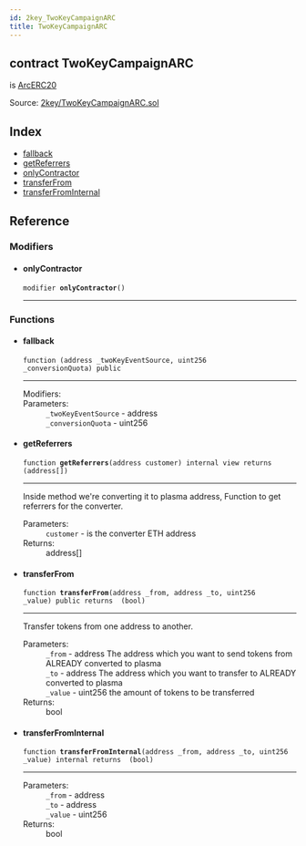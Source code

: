 ```yaml
---
id: 2key_TwoKeyCampaignARC
title: TwoKeyCampaignARC
---
```


<div class="contract-doc"><div class="contract"><h2 class="contract-header"><span class="contract-kind">contract</span> TwoKeyCampaignARC</h2><p class="base-contracts"><span>is</span> <a href="2key_ArcERC20.html">ArcERC20</a></p><div class="source">Source: <a href="git+https://github.com/2keynet/web3-alpha/blob/v0.0.3/contracts/2key/TwoKeyCampaignARC.sol" target="_blank">2key/TwoKeyCampaignARC.sol</a></div></div><div class="index"><h2>Index</h2><ul><li><a href="2key_TwoKeyCampaignARC.html#">fallback</a></li><li><a href="2key_TwoKeyCampaignARC.html#getReferrers">getReferrers</a></li><li><a href="2key_TwoKeyCampaignARC.html#onlyContractor">onlyContractor</a></li><li><a href="2key_TwoKeyCampaignARC.html#transferFrom">transferFrom</a></li><li><a href="2key_TwoKeyCampaignARC.html#transferFromInternal">transferFromInternal</a></li></ul></div><div class="reference"><h2>Reference</h2><div class="modifiers"><h3>Modifiers</h3><ul><li><div class="item modifier"><span id="onlyContractor" class="anchor-marker"></span><h4 class="name">onlyContractor</h4><div class="body"><code class="signature">modifier <strong>onlyContractor</strong><span>() </span></code><hr/></div></div></li></ul></div><div class="functions"><h3>Functions</h3><ul><li><div class="item function"><span id="fallback" class="anchor-marker"></span><h4 class="name">fallback</h4><div class="body"><code class="signature">function <strong></strong><span>(address _twoKeyEventSource, uint256 _conversionQuota) </span><span>public </span></code><hr/><dl><dt><span class="label-modifiers">Modifiers:</span></dt><dd></dd><dt><span class="label-parameters">Parameters:</span></dt><dd><div><code>_twoKeyEventSource</code> - address</div><div><code>_conversionQuota</code> - uint256</div></dd></dl></div></div></li><li><div class="item function"><span id="getReferrers" class="anchor-marker"></span><h4 class="name">getReferrers</h4><div class="body"><code class="signature">function <strong>getReferrers</strong><span>(address customer) </span><span>internal </span><span>view </span><span>returns  (address[]) </span></code><hr/><div class="description"><p>Inside method we&#x27;re converting it to plasma address, Function to get referrers for the converter.</p></div><dl><dt><span class="label-parameters">Parameters:</span></dt><dd><div><code>customer</code> - is the converter ETH address</div></dd><dt><span class="label-return">Returns:</span></dt><dd>address[]</dd></dl></div></div></li><li><div class="item function"><span id="transferFrom" class="anchor-marker"></span><h4 class="name">transferFrom</h4><div class="body"><code class="signature">function <strong>transferFrom</strong><span>(address _from, address _to, uint256 _value) </span><span>public </span><span>returns  (bool) </span></code><hr/><div class="description"><p>Transfer tokens from one address to another.</p></div><dl><dt><span class="label-parameters">Parameters:</span></dt><dd><div><code>_from</code> - address The address which you want to send tokens from ALREADY converted to plasma</div><div><code>_to</code> - address The address which you want to transfer to ALREADY converted to plasma</div><div><code>_value</code> - uint256 the amount of tokens to be transferred</div></dd><dt><span class="label-return">Returns:</span></dt><dd>bool</dd></dl></div></div></li><li><div class="item function"><span id="transferFromInternal" class="anchor-marker"></span><h4 class="name">transferFromInternal</h4><div class="body"><code class="signature">function <strong>transferFromInternal</strong><span>(address _from, address _to, uint256 _value) </span><span>internal </span><span>returns  (bool) </span></code><hr/><dl><dt><span class="label-parameters">Parameters:</span></dt><dd><div><code>_from</code> - address</div><div><code>_to</code> - address</div><div><code>_value</code> - uint256</div></dd><dt><span class="label-return">Returns:</span></dt><dd>bool</dd></dl></div></div></li></ul></div></div></div>
